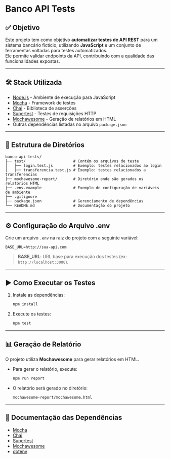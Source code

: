 
# **Banco API Tests**

## ✅ Objetivo
Este projeto tem como objetivo **automatizar testes de API REST** para um sistema bancário fictício, utilizando **JavaScript** e um conjunto de ferramentas voltadas para testes automatizados.  
Ele permite validar endpoints da API, contribuindo com a qualidade das funcionalidades expostas.

---

## 🛠 **Stack Utilizada**
- [Node.js](https://nodejs.org/) - Ambiente de execução para JavaScript
- [Mocha](https://mochajs.org/) - Framework de testes
- [Chai](https://www.chaijs.com/) - Biblioteca de asserções
- [Supertest](https://github.com/visionmedia/supertest) - Testes de requisições HTTP
- [Mochawesome](https://www.npmjs.com/package/mochawesome) - Geração de relatórios em HTML
- Outras dependências listadas no arquivo `package.json`

---

## 📂 **Estrutura de Diretórios**
```
banco-api-tests/
├── test/                     # Contém os arquivos de teste
│   ├── login.test.js         # Exemplo: testes relacionados ao login
│   ├── transferencia.test.js # Exemplo: testes relacionados a transferencias
├── mochawesome-report/       # Diretório onde são gerados os relatórios HTML
├── .env.example              # Exemplo de configuração de variáveis de ambiente
├── .gitignore                
├── package.json              # Gerenciamento de dependências
└── README.md                 # Documentação do projeto
```

---

## ⚙️ **Configuração do Arquivo .env**
Crie um arquivo `.env` na raiz do projeto com a seguinte variável:

```
BASE_URL=http://sua-api.com
```

> **BASE_URL**: URL base para execução dos testes (ex: `http://localhost:3000`).

---

## ▶ **Como Executar os Testes**
1. Instale as dependências:
   ```bash
   npm install
   ```

2. Execute os testes:
   ```bash
   npm test
   ```

---

## 📊 **Geração de Relatório**
O projeto utiliza **Mochawesome** para gerar relatórios em HTML.

- Para gerar o relatório, execute:
  ```bash
  npm run report
  ```

- O relatório será gerado no diretório:
  ```
  mochawesome-report/mochawesome.html
  ```

---

## 🔗 **Documentação das Dependências**
- [Mocha](https://mochajs.org/)
- [Chai](https://www.chaijs.com/)
- [Supertest](https://github.com/visionmedia/supertest)
- [Mochawesome](https://www.npmjs.com/package/mochawesome)
- [dotenv](https://www.npmjs.com/package/dotenv)
